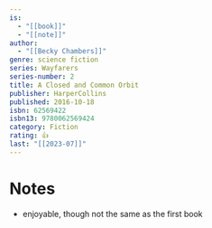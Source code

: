 ```yaml
---
is:
  - "[[book]]"
  - "[[note]]"
author:
  - "[[Becky Chambers]]"
genre: science fiction
series: Wayfarers
series-number: 2
title: A Closed and Common Orbit
publisher: HarperCollins
published: 2016-10-18
isbn: 62569422
isbn13: 9780062569424
category: Fiction
rating: 👍
last: "[[2023-07]]"
---
```

# Notes
- enjoyable, though not the same as the first book
